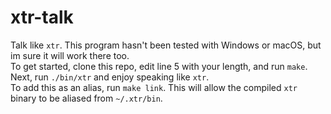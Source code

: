 # xtr-talk

Talk like `xtr`. This program hasn't been tested with Windows or macOS, but im sure it will work there too.  
To get started, clone this repo, edit line 5 with your length, and run `make`.  
Next, run `./bin/xtr` and enjoy speaking like `xtr`.  
To add this as an alias, run `make link`. This will allow the compiled `xtr` binary to be aliased from `~/.xtr/bin`.
